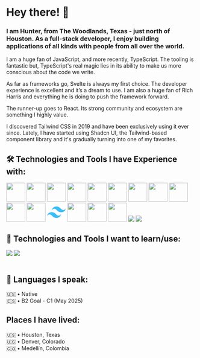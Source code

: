 
# Hey there! 👋


### I am Hunter, from The Woodlands, Texas - just north of Houston. As a full-stack developer, I enjoy building applications of all kinds with people from all over the world.

I am a huge fan of <highlight>JavaScript</highlight>, and more recently, TypeScript. The tooling is fantastic but, TypeScript's real magic lies in its ability to make us more conscious about the code we write.

As far as frameworks go, Svelte is always my first choice. The developer experience is excellent and it’s a dream to use. I am also a huge fan of Rich Harris and everything he is doing to push the framework forward.


The runner-up goes to React. Its strong community and ecosystem are something I highly value.


I discovered Tailwind CSS in 2019 and have been exclusively using it ever since. Lately, I have started using Shadcn UI, the Tailwind-based component library and it's gradually turning into one of my favorites.



## 🛠️ Technologies and Tools I have Experience with:
  <div>
    <img src="https://cdn.jsdelivr.net/gh/devicons/devicon/icons/typescript/typescript-original.svg" height="50" width="50" />
    <img src="https://cdn.jsdelivr.net/gh/devicons/devicon/icons/javascript/javascript-original.svg" height="50" width="50" />
    <img src="https://static-00.iconduck.com/assets.00/node-js-icon-227x256-913nazt0.png" height="50" width="50" />
    <img src="https://cdn.jsdelivr.net/gh/devicons/devicon/icons/svelte/svelte-original.svg" height="50" width="50"/>
    <img src="https://cdn.jsdelivr.net/gh/devicons/devicon/icons/react/react-original.svg" height="50" width="50" />
    <img src="https://cdn.jsdelivr.net/gh/devicons/devicon/icons/mongodb/mongodb-original.svg" height="50" width="50" />
    <img src="https://toplobster.io/supabase.png" height="50" width="50" />
    <img src="https://cdn.jsdelivr.net/gh/devicons/devicon/icons/firebase/firebase-plain.svg" height="50" width="50" />
    <img src="https://cdn.jsdelivr.net/gh/devicons/devicon/icons/postgresql/postgresql-original.svg" height="50" width="50" />
    <img src="https://cdn.jsdelivr.net/gh/devicons/devicon/icons/html5/html5-original.svg" height="50" width="50" />
    <img src="https://cdn.jsdelivr.net/gh/devicons/devicon/icons/css3/css3-original.svg" height="50" width="50" />
    <img src="https://raw.githubusercontent.com/devicons/devicon/6910f0503efdd315c8f9b858234310c06e04d9c0/icons/tailwindcss/tailwindcss-original.svg" height="50" width="50" />
    <img src="https://static.wikia.nocookie.net/logopedia/images/a/a7/Vercel_favicon.svg/revision/latest?cb=20221026155821" height="50" width="50" />
    <img src="https://cdn.jsdelivr.net/gh/devicons/devicon/icons/heroku/heroku-plain.svg" height="50" width="50" />
    <img src="https://toplobster.io/netlify.png" height="50" width="50" />
    <img src="https://www.solodev.com/file/2e7ff4de-48b3-11ed-bb2e-0eaef3759f5f/stripe-icon.png" height="50" />
    <img src="https://cdn4.iconfinder.com/data/icons/logos-and-brands/512/12_Algolia_logo_logos-512.png" height="50" />
  </div>
  
## 🌱 Technologies and Tools I want to learn/use:
  <div>
    <img src="https://cdn.jsdelivr.net/gh/devicons/devicon/icons/redis/redis-original.svg" height="50" />
    <img src="https://cdn.jsdelivr.net/gh/devicons/devicon/icons/nextjs/nextjs-original.svg" height="50" />
  </div>
        
  <br>
 

## 🦜 Languages I speak:
  🇺🇸 • Native <br>
  🇪🇸 • B2 Goal - C1 (May 2025)

## Places I have lived:
  🇺🇸 • Houston, Texas <br>
  🇺🇸 • Denver, Colorado <br>
  🇨🇴 • Medellín, Colombia
  
